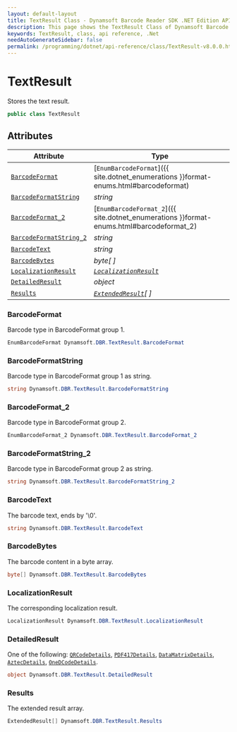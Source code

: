 ```yaml
---
layout: default-layout
title: TextResult Class - Dynamsoft Barcode Reader SDK .NET Edition API Reference
description: This page shows the TextResult Class of Dynamsoft Barcode Reader SDK .NET Edition.
keywords: TextResult, class, api reference, .Net
needAutoGenerateSidebar: false
permalink: /programming/dotnet/api-reference/class/TextResult-v8.0.0.html
---
```



# TextResult
Stores the text result.

```csharp
public class TextResult
```  

## Attributes
  
| Attribute | Type |
|---------- | ---- |
| [`BarcodeFormat`](#barcodeformat) | [`EnumBarcodeFormat`]({{ site.dotnet_enumerations }}format-enums.html#barcodeformat) |
| [`BarcodeFormatString`](#barcodeformatstring) | *string* |
| [`BarcodeFormat_2`](#barcodeformat_2) | [`EnumBarcodeFormat_2`]({{ site.dotnet_enumerations }}format-enums.html#barcodeformat_2) |
| [`BarcodeFormatString_2`](#barcodeformatstring_2) | *string* |
| [`BarcodeText`](#barcodetext) | *string* |
| [`BarcodeBytes`](#barcodebytes) | *byte[ ]* |
| [`LocalizationResult`](#localizationresult) | *[`LocalizationResult`](LocalizationResult.md)* |
| [`DetailedResult`](#detailedresult) | *object* |
| [`Results`](#results) | *[`ExtendedResult`](ExtendedResult.md)[ ]* |


### BarcodeFormat
Barcode type in BarcodeFormat group 1.

```csharp
EnumBarcodeFormat Dynamsoft.DBR.TextResult.BarcodeFormat
```

### BarcodeFormatString
Barcode type in BarcodeFormat group 1 as string.

```csharp
string Dynamsoft.DBR.TextResult.BarcodeFormatString
```

### BarcodeFormat_2
Barcode type in BarcodeFormat group 2.

```csharp
EnumBarcodeFormat_2 Dynamsoft.DBR.TextResult.BarcodeFormat_2
```

### BarcodeFormatString_2
Barcode type in BarcodeFormat group 2 as string.

```csharp
string Dynamsoft.DBR.TextResult.BarcodeFormatString_2
```

### BarcodeText
The barcode text, ends by '\0'.

```csharp
string Dynamsoft.DBR.TextResult.BarcodeText
```

### BarcodeBytes
The barcode content in a byte array.

```csharp
byte[] Dynamsoft.DBR.TextResult.BarcodeBytes
```

### LocalizationResult
The corresponding localization result.

```csharp
LocalizationResult Dynamsoft.DBR.TextResult.LocalizationResult
```

### DetailedResult
One of the following: [`QRCodeDetails`](QRCodeDetails.md), [`PDF417Details`](PDF417Details.md), [`DataMatrixDetails`](DataMatrixDetails.md), [`AztecDetails`](AztecDetails.md), [`OneDCodeDetails`](OneDCodeDetails.md).

```csharp
object Dynamsoft.DBR.TextResult.DetailedResult
```

### Results
The extended result array.

```csharp
ExtendedResult[] Dynamsoft.DBR.TextResult.Results
```
